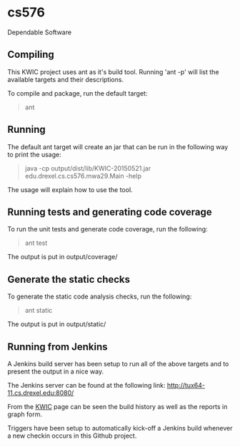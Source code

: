# cs576
Dependable Software

## Compiling
This KWIC project uses ant as it's build tool.
Running 'ant -p' will list the available targets and their descriptions.

To compile and package, run the default target:
 > ant

## Running
The default ant target will create an jar that can be run in the following way to print the usage:
 > java -cp output/dist/lib/KWIC-20150521.jar edu.drexel.cs.cs576.mwa29.Main -help

The usage will explain how to use the tool.

## Running tests and generating code coverage
To run the unit tests and generate code coverage, run the following:
 > ant test

The output is put in output/coverage/

## Generate the static checks
To generate the static code analysis checks, run the following:
 > ant static

The output is put in output/static/

## Running from Jenkins

A Jenkins build server has been setup to run all of the above targets and to
present the output in a nice way.

The Jenkins server can be found at the following link: http://tux64-11.cs.drexel.edu:8080/

From the <A href="http://tux64-11.cs.drexel.edu:8080/job/KWIC/">KWIC</A> page can be seen the
build history as well as the reports in graph form.

Triggers have been setup to automatically kick-off a Jenkins build whenever a new checkin
occurs in this Github project.